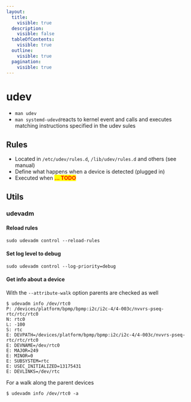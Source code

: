 ```yaml
---
layout:
  title:
    visible: true
  description:
    visible: false
  tableOfContents:
    visible: true
  outline:
    visible: true
  pagination:
    visible: true
---
```


# udev

* `man udev`
* `man systemd-udevd`reacts to kernel event and calls and executes matching instructions specified in the udev sules

## Rules

* Located in `/etc/udev/rules.d`, `/lib/udev/rules.d` and others (see manual)
* Define what happens when a device is detected (plugged in)
* Executed when <mark style="color:red;">**... TODO**</mark>

## Utils

### udevadm

#### Reload rules

```
sudo udevadm control --reload-rules
```

#### Set log level to debug

```
sudo udevadm control --log-priority=debug
```

#### Get info about a device

With the `--attribute-walk` option parents are checked as well

```
$ udevadm info /dev/rtc0
P: /devices/platform/bpmp/bpmp:i2c/i2c-4/4-003c/nvvrs-pseq-rtc/rtc/rtc0
N: rtc0
L: -100
S: rtc
E: DEVPATH=/devices/platform/bpmp/bpmp:i2c/i2c-4/4-003c/nvvrs-pseq-rtc/rtc/rtc0
E: DEVNAME=/dev/rtc0
E: MAJOR=249
E: MINOR=0
E: SUBSYSTEM=rtc
E: USEC_INITIALIZED=13175431
E: DEVLINKS=/dev/rtc
```

For a walk along the parent devices

```
$ udevadm info /dev/rtc0 -a
```
